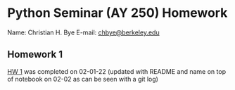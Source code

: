 # Python Seminar (AY 250) Homework

Name: Christian H. Bye
E-mail: chbye@berkeley.edu

## Homework 1
[HW 1](https://github.com/christianhbye/python_ay_250_hw/tree/main/hw_1) was completed on 02-01-22 (updated with README and name on top of notebook on 02-02 as can be seen with a git log)
